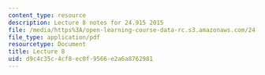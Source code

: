 ```yaml
---
content_type: resource
description: Lecture 8 notes for 24.915 2015
file: /media/https%3A/open-learning-course-data-rc.s3.amazonaws.com/24-915-linguistic-phonetics-fall-2015/d9c4c35c4cf8ec0f9566e2a6a8762981_MIT24_915F15_lec8.pdf
file_type: application/pdf
resourcetype: Document
title: Lecture 8
uid: d9c4c35c-4cf8-ec0f-9566-e2a6a8762981
---
```

